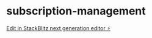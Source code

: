 # subscription-management

[Edit in StackBlitz next generation editor ⚡️](https://stackblitz.com/~/github.com/JerryyrreJ/subscription-management)